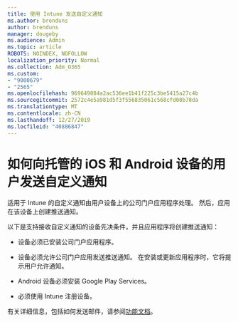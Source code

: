 ```yaml
---
title: 使用 Intune 发送自定义通知
ms.author: brenduns
author: brenduns
manager: dougeby
ms.audience: Admin
ms.topic: article
ROBOTS: NOINDEX, NOFOLLOW
localization_priority: Normal
ms.collection: Adm_O365
ms.custom:
- "9000679"
- "2565"
ms.openlocfilehash: 969649084a2ac536ee1b41f225c3be5415a27c4b
ms.sourcegitcommit: 2572c4e5a981d5f3f556835061c568cfd08b78da
ms.translationtype: MT
ms.contentlocale: zh-CN
ms.lasthandoff: 12/27/2019
ms.locfileid: "40886847"
---
```

# <a name="how-to-send-custom-notifications-to-the-users-of-managed-ios-and-android-devices"></a>如何向托管的 iOS 和 Android 设备的用户发送自定义通知

适用于 Intune 的自定义通知由用户设备上的公司门户应用程序处理。 然后，应用在该设备上创建推送通知。

以下是支持接收自定义通知的设备先决条件，并且应用程序将创建推送通知：

- 设备必须已安装公司门户应用程序。  

- 设备必须允许公司门户应用发送推送通知。 在安装或更新应用程序时，它将提示用户允许通知。

- Android 设备必须安装 Google Play Services。

- 必须使用 Intune 注册设备。

有关详细信息，包括如何发送邮件，请参阅[功能文档](https://docs.microsoft.com/intune/custom-notifications)。
